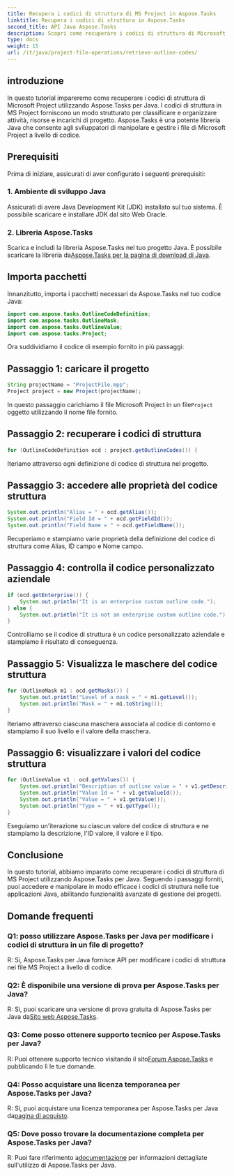 ```yaml
---
title: Recupera i codici di struttura di MS Project in Aspose.Tasks
linktitle: Recupera i codici di struttura in Aspose.Tasks
second_title: API Java Aspose.Tasks
description: Scopri come recuperare i codici di struttura di Microsoft Project a livello di codice utilizzando Aspose.Tasks per Java. Migliora le tue capacità di gestione dei progetti.
type: docs
weight: 15
url: /it/java/project-file-operations/retrieve-outline-codes/
---
```

## introduzione
In questo tutorial impareremo come recuperare i codici di struttura di Microsoft Project utilizzando Aspose.Tasks per Java. I codici di struttura in MS Project forniscono un modo strutturato per classificare e organizzare attività, risorse e incarichi di progetto. Aspose.Tasks è una potente libreria Java che consente agli sviluppatori di manipolare e gestire i file di Microsoft Project a livello di codice.
## Prerequisiti
Prima di iniziare, assicurati di aver configurato i seguenti prerequisiti:
### 1. Ambiente di sviluppo Java
Assicurati di avere Java Development Kit (JDK) installato sul tuo sistema. È possibile scaricare e installare JDK dal sito Web Oracle.
### 2. Libreria Aspose.Tasks
 Scarica e includi la libreria Aspose.Tasks nel tuo progetto Java. È possibile scaricare la libreria da[Aspose.Tasks per la pagina di download di Java](https://releases.aspose.com/tasks/java/).
## Importa pacchetti
Innanzitutto, importa i pacchetti necessari da Aspose.Tasks nel tuo codice Java:
```java
import com.aspose.tasks.OutlineCodeDefinition;
import com.aspose.tasks.OutlineMask;
import com.aspose.tasks.OutlineValue;
import com.aspose.tasks.Project;
```
Ora suddividiamo il codice di esempio fornito in più passaggi:
## Passaggio 1: caricare il progetto
```java
String projectName = "ProjectFile.mpp";
Project project = new Project(projectName);
```
 In questo passaggio carichiamo il file Microsoft Project in un file`Project` oggetto utilizzando il nome file fornito.
## Passaggio 2: recuperare i codici di struttura
```java
for (OutlineCodeDefinition ocd : project.getOutlineCodes()) {
```
Iteriamo attraverso ogni definizione di codice di struttura nel progetto.
## Passaggio 3: accedere alle proprietà del codice struttura
```java
System.out.println("Alias = " + ocd.getAlias());
System.out.println("Field Id = " + ocd.getFieldId());
System.out.println("Field Name = " + ocd.getFieldName());
```
Recuperiamo e stampiamo varie proprietà della definizione del codice di struttura come Alias, ID campo e Nome campo.
## Passaggio 4: controlla il codice personalizzato aziendale
```java
if (ocd.getEnterprise()) {
    System.out.println("It is an enterprise custom outline code.");
} else {
    System.out.println("It is not an enterprise custom outline code.");
}
```
Controlliamo se il codice di struttura è un codice personalizzato aziendale e stampiamo il risultato di conseguenza.
## Passaggio 5: Visualizza le maschere del codice struttura
```java
for (OutlineMask m1 : ocd.getMasks()) {
    System.out.println("Level of a mask = " + m1.getLevel());
    System.out.println("Mask = " + m1.toString());
}
```
Iteriamo attraverso ciascuna maschera associata al codice di contorno e stampiamo il suo livello e il valore della maschera.
## Passaggio 6: visualizzare i valori del codice struttura
```java
for (OutlineValue v1 : ocd.getValues()) {
    System.out.println("Description of outline value = " + v1.getDescription());
    System.out.println("Value Id = " + v1.getValueId());
    System.out.println("Value = " + v1.getValue());
    System.out.println("Type = " + v1.getType());
}
```
Eseguiamo un'iterazione su ciascun valore del codice di struttura e ne stampiamo la descrizione, l'ID valore, il valore e il tipo.
## Conclusione
In questo tutorial, abbiamo imparato come recuperare i codici di struttura di MS Project utilizzando Aspose.Tasks per Java. Seguendo i passaggi forniti, puoi accedere e manipolare in modo efficace i codici di struttura nelle tue applicazioni Java, abilitando funzionalità avanzate di gestione dei progetti.
## Domande frequenti
### Q1: posso utilizzare Aspose.Tasks per Java per modificare i codici di struttura in un file di progetto?
R: Sì, Aspose.Tasks per Java fornisce API per modificare i codici di struttura nei file MS Project a livello di codice.
### Q2: È disponibile una versione di prova per Aspose.Tasks per Java?
 R: Sì, puoi scaricare una versione di prova gratuita di Aspose.Tasks per Java da[Sito web Aspose.Tasks](https://releases.aspose.com/).
### Q3: Come posso ottenere supporto tecnico per Aspose.Tasks per Java?
 R: Puoi ottenere supporto tecnico visitando il sito[Forum Aspose.Tasks](https://forum.aspose.com/c/tasks/15) e pubblicando lì le tue domande.
### Q4: Posso acquistare una licenza temporanea per Aspose.Tasks per Java?
 R: Sì, puoi acquistare una licenza temporanea per Aspose.Tasks per Java da[pagina di acquisto](https://purchase.aspose.com/temporary-license/).
### Q5: Dove posso trovare la documentazione completa per Aspose.Tasks per Java?
 R: Puoi fare riferimento a[documentazione](https://reference.aspose.com/tasks/java/) per informazioni dettagliate sull'utilizzo di Aspose.Tasks per Java.